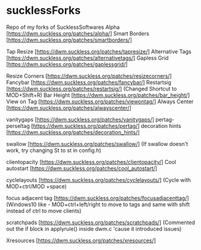 # sucklessForks
Repo of my forks of SucklessSoftwares
Alpha [https://dwm.suckless.org/patches/alpha/]
Smart Borders [https://dwm.suckless.org/patches/smartborders/]

Tap Resize [https://dwm.suckless.org/patches/tapresize/]
Alternative Tags [https://dwm.suckless.org/patches/alternativetags/]
Gapless Grid [https://dwm.suckless.org/patches/gaplessgrid/]

Resize Corners [https://dwm.suckless.org/patches/resizecorners/]
Fancybar [https://dwm.suckless.org/patches/fancybar/]
Restartsig [https://dwm.suckless.org/patches/restartsig/] (Changed Shortcut to MOD+Shift+R)
Bar Height [https://dwm.suckless.org/patches/bar_height/]
View on Tag [https://dwm.suckless.org/patches/viewontag/]
Always Center [https://dwm.suckless.org/patches/alwayscenter/]

vanitygaps [https://dwm.suckless.org/patches/vanitygaps/]
pertag-perseltag [https://dwm.suckless.org/patches/pertag/]
decoration hints [https://dwm.suckless.org/patches/decoration_hints/]

swallow [https://dwm.suckless.org/patches/swallow/]
(If swallow doesn't work, try changing St to st in config.h)

clientopacity [https://dwm.suckless.org/patches/clientopacity/]
Cool autostart [https://dwm.suckless.org/patches/cool_autostart/]

cyclelayouts [https://dwm.suckless.org/patches/cyclelayouts/]
(Cycle with MOD+ctrl/MOD +space)

focus adjacent tag [https://dwm.suckless.org/patches/focusadjacenttag/]
(Windows10 like - MOD+ctrl+left/right to move to tags and same with shift instead of ctrl to move clients)

scratchpads [https://dwm.suckless.org/patches/scratchpads/]
(Commented out the if block in applyrule() inside dwm.c 'cause it introduced issues)

Xresources [https://dwm.suckless.org/patches/xresources/]

